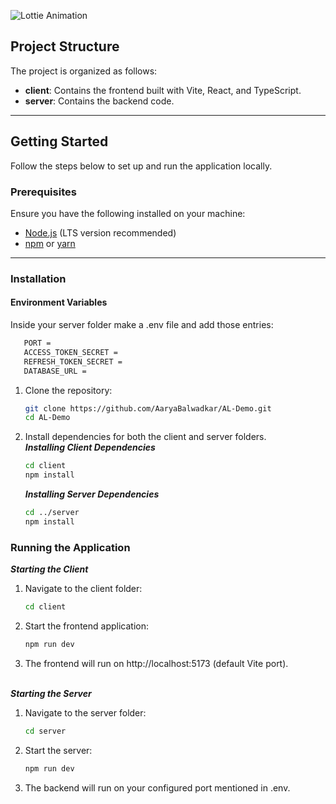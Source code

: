 ![Lottie Animation](assets/AccrediLink.gif)

## Project Structure

The project is organized as follows:


- **client**: Contains the frontend built with Vite, React, and TypeScript.  
- **server**: Contains the backend code.

---

## Getting Started

Follow the steps below to set up and run the application locally.

### Prerequisites

Ensure you have the following installed on your machine:
- [Node.js](https://nodejs.org/) (LTS version recommended)
- [npm](https://www.npmjs.com/) or [yarn](https://yarnpkg.com/)

---

### Installation

#### Environment Variables
Inside your server folder make a .env file and add those entries:
```bash
   PORT = 
   ACCESS_TOKEN_SECRET = 
   REFRESH_TOKEN_SECRET = 
   DATABASE_URL = 
```

1. Clone the repository:
   ```bash
   git clone https://github.com/AaryaBalwadkar/AL-Demo.git
   cd AL-Demo

2. Install dependencies for both the client and server folders.
   <br>***Installing Client Dependencies***
   ```bash
   cd client
   npm install
   ```

   ***Installing Server Dependencies***
   ```bash
   cd ../server
   npm install
   ```

### Running the Application

***Starting the Client***
1. Navigate to the client folder:
   ```bash
   cd client

2. Start the frontend application:
   ```bash
   npm run dev

3. The frontend will run on http://localhost:5173 (default Vite port).

<br>***Starting the Server***
1. Navigate to the server folder:
   ```bash
   cd server

2. Start the server:
   ```bash
   npm run dev

3. The backend will run on your configured port mentioned in .env.

